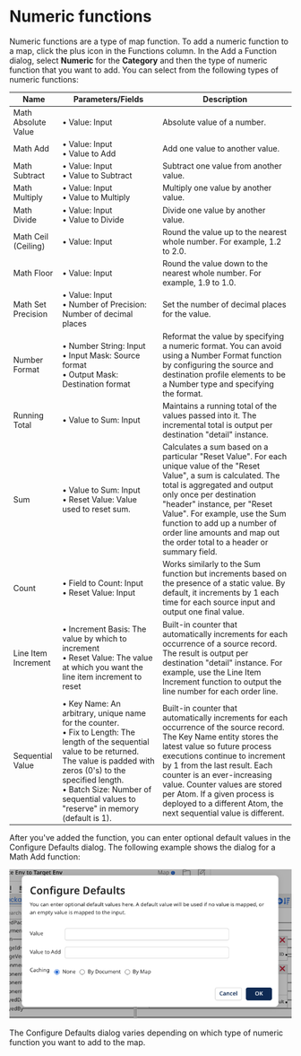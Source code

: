 # Numeric functions

<head>
  <meta name="guidename" content="Integration"/>
  <meta name="context" content="GUID-9b70e31b-a97d-444e-b638-5a004a66b9ee"/>
</head>

Numeric functions are a type of map function. To add a numeric function to a map, click the plus icon in the Functions column. In the Add a Function dialog, select **Numeric** for the **Category** and then the type of numeric function that you want to add. You can select from the following types of numeric functions:

| Name | Parameters/Fields  | Description   |
| --- | --- | --- |
| Math Absolute Value | • Value: Input  | Absolute value of a number. |
| Math Add | • Value: Input<br />• Value to Add | Add one value to another value. |
| Math Subtract | • Value: Input<br />• Value to Subtract | Subtract one value from another value. |
| Math Multiply | • Value: Input<br />• Value to Multiply  | Multiply one value by another value. |
| Math Divide | • Value: Input<br />• Value to Divide | Divide one value by another value. |
| Math Ceil (Ceiling) | • Value: Input | Round the value up to the nearest whole number. For example, 1.2 to 2.0. |
| Math Floor| • Value: Input  | Round the value down to the nearest whole number. For example, 1.9 to 1.0. |
| Math Set Precision | • Value: Input<br />• Number of Precision: Number of decimal places | Set the number of decimal places for the value. |
| Number Format | • Number String: Input<br />• Input Mask: Source format<br />• Output Mask: Destination format | Reformat the value by specifying a numeric format. You can avoid using a Number Format function by configuring the source and destination profile elements to be a Number type and specifying the format. |
| Running Total | • Value to Sum: Input | Maintains a running total of the values passed into it. The incremental total is output per destination "detail" instance.  |
| Sum | • Value to Sum: Input<br />• Reset Value: Value used to reset sum. | Calculates a sum based on a particular "Reset Value". For each unique value of the "Reset Value", a sum is calculated. The total is aggregated and output only once per destination "header" instance, per "Reset Value". For example, use the Sum function to add up a number of order line amounts and map out the order total to a header or summary field. |
| Count | • Field to Count: Input<br />• Reset Value: Input  | Works similarly to the Sum function but increments based on the presence of a static value. By default, it increments by 1 each time for each source input and output one final value.  |
| Line Item Increment | • Increment Basis: The value by which to increment<br />• Reset Value: The value at which you want the line item increment to reset | Built-in counter that automatically increments for each occurrence of a source record. The result is output per destination "detail" instance. For example, use the Line Item Increment function to output the line number for each order line.  |
| Sequential Value       | • Key Name: An arbitrary, unique name for the counter.<br />• Fix to Length: The length of the sequential value to be returned. The value is padded with zeros (0's) to the specified length.<br />• Batch Size: Number of sequential values to "reserve" in memory (default is 1). | Built-in counter that automatically increments for each occurrence of the source record. The Key Name entity stores the latest value so future process executions continue to increment by 1 from the last result. Each counter is an ever-increasing value. Counter values are stored per Atom. If a given process is deployed to a different Atom, the next sequential value is different. |

After you've added the function, you can enter optional default values in the Configure Defaults dialog. The following example shows the dialog for a Math Add function:

![The Configure Defaults dialog gives you the ability to enter optional default values for the numeric function](../Images/img-int-numeric_function_defaults.png)

The Configure Defaults dialog varies depending on which type of numeric function you want to add to the map.
